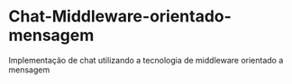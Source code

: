 # Chat-Middleware-orientado-mensagem
Implementação de chat utilizando a tecnologia de middleware orientado a mensagem 
